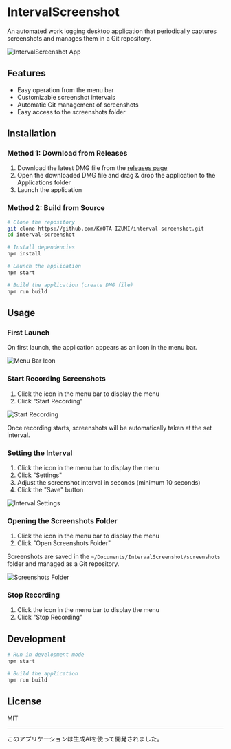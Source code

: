 # IntervalScreenshot

An automated work logging desktop application that periodically captures screenshots and manages them in a Git repository.

![IntervalScreenshot App](screenshots/app_screenshot.png)

## Features

- Easy operation from the menu bar
- Customizable screenshot intervals
- Automatic Git management of screenshots
- Easy access to the screenshots folder

## Installation

### Method 1: Download from Releases

1. Download the latest DMG file from the [releases page](https://github.com/KYOTA-IZUMI/interval-screenshot/releases)
2. Open the downloaded DMG file and drag & drop the application to the Applications folder
3. Launch the application

### Method 2: Build from Source

```bash
# Clone the repository
git clone https://github.com/KYOTA-IZUMI/interval-screenshot.git
cd interval-screenshot

# Install dependencies
npm install

# Launch the application
npm start

# Build the application (create DMG file)
npm run build
```

## Usage

### First Launch

On first launch, the application appears as an icon in the menu bar.

![Menu Bar Icon](screenshots/menubar_icon.png)

### Start Recording Screenshots

1. Click the icon in the menu bar to display the menu
2. Click "Start Recording"

![Start Recording](screenshots/start_recording.png)

Once recording starts, screenshots will be automatically taken at the set interval.

### Setting the Interval

1. Click the icon in the menu bar to display the menu
2. Click "Settings"
3. Adjust the screenshot interval in seconds (minimum 10 seconds)
4. Click the "Save" button

![Interval Settings](screenshots/interval_settings.png)

### Opening the Screenshots Folder

1. Click the icon in the menu bar to display the menu
2. Click "Open Screenshots Folder"

Screenshots are saved in the `~/Documents/IntervalScreenshot/screenshots` folder and managed as a Git repository.

![Screenshots Folder](screenshots/screenshots_folder.png)

### Stop Recording

1. Click the icon in the menu bar to display the menu
2. Click "Stop Recording"

## Development

```bash
# Run in development mode
npm start

# Build the application
npm run build
```

## License

MIT 

---

このアプリケーションは生成AIを使って開発されました。 